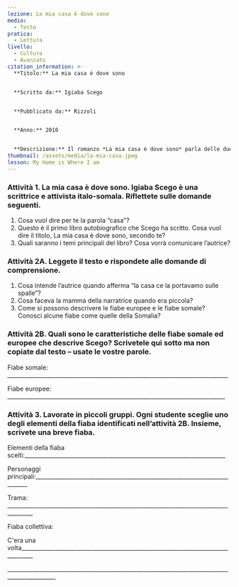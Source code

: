 ```yaml
---
lezione: La mia casa è dove sono
medio:
  - Testo
pratica:
  - Lettura
livello:
  - Cultura
  - Avanzato
citation_information: >-
  **Titolo:** La mia casa è dove sono


  **Scritto da:** Igiaba Scego


  **Pubblicato da:** Rizzoli


  **Anno:** 2010


  **Descrizione:** Il romanzo *La mia casa è dove sono* parla delle due culture e identità della narratrice. Questo breve tratto parla delle differenze culturali tra l'Italia e la Somalia.
thumbnail: /assets/media/la-mia-casa.jpeg
lesson: My Home is Where I am
---
```

### Attività 1. La mia casa è dove sono. Igiaba Scego è una scrittrice e attivista italo-somala. Riflettete sulle domande seguenti.

1. Cosa vuol dire per te la parola “casa”?
2. Questo è il primo libro autobiografico che Scego ha scritto. Cosa vuol dire il titolo, La mia casa è dove sono, secondo te?
3. Quali saranno i temi principali del libro? Cosa vorrà comunicare l’autrice?

### Attività 2A. Leggete il testo e rispondete alle domande di comprensione.

1. Cosa intende l’autrice quando afferma “la casa ce la portavamo sulle spalle”?
2. Cosa faceva la mamma della narratrice quando era piccola?
3. Come si possono descrivere le fiabe europee e le fiabe somale? Conosci alcune fiabe come quelle della Somalia?

### Attività 2B. Quali sono le caratteristiche delle fiabe somale ed europee che descrive Scego? Scrivetele qui sotto ma non copiate dal testo – usate le vostre parole.

Fiabe somale: \_\_\_\_\_\_\_\_\_\_\_\_\_\_\_\_\_\_\_\_\_\_\_\_\_\_\_\_\_\_\_\_\_\_\_\_\_\_\_\_\_\_\_\_\_\_\_\_\_\_\_\_\_\_\_\_\_\_\_\_\_\_\_\_\_\_\_\_\_\_\_\_\_\_\_\_\_\_

Fiabe europee: \_\_\_\_\_\_\_\_\_\_\_\_\_\_\_\_\_\_\_\_\_\_\_\_\_\_\_\_\_\_\_\_\_\_\_\_\_\_\_\_\_\_\_\_\_\_\_\_\_\_\_\_\_\_\_\_\_\_\_\_\_\_\_\_\_\_\_\_\_\_\_\_\_\_\_\__

### Attività 3. Lavorate in piccoli gruppi. Ogni studente sceglie uno degli elementi della fiaba identificati nell’attività 2B. Insieme, scrivete una breve fiaba.

Elementi della fiaba scelti:\_\_\_\_\_\_\_\_\_\_\_\_\_\_\_\_\_\_\_\_\_\_\_\_\_\_\_\_\_\_\_\_\_\_\_\_\_\_\_\_\_\_\_\_\_\_\_\_\_\_\_\_\_\_\_\_\_\_\_\_\_\_\_\_\_\_\_\_\_\__

Personaggi principali:\_\_\_\_\_\_\_\_\_\_\_\_\_\_\_\_\_\_\_\_\_\_\_\_\_\_\_\_\_\_\_\_\_\_\_\_\_\_\_\_\_\_\_\_\_\_\_\_\_\_\_\_\_\_\_\_\_\_\_\_\_\_\_\_\_\_\_\_\_\_\_\_\_\__

Trama: \_\_\_\_\_\_\_\_\_\_\_\_\_\_\_\_\_\_\_\_\_\_\_\_\_\_\_\_\_\_\_\_\_\_\_\_\_\_\_\_\_\_\_\_\_\_\_\_\_\_\_\_\_\_\_\_\_\_\_\_\_\_\_\_\_\_\_\_\_\_\_\_\_\_\_\_\_\_\_\_\_\_\_\_\_\__

Fiaba collettiva:

C'era una volta\_\_\_\_\_\_\_\_\_\_\_\_\_\_\_\_\_\_\_\_\_\_\_\_\_\_\_\_\_\_\_\_\_\_\_\_\_\_\_\_\_\_\_\_\_\_\_\_\_\_\_\_\_\_\_\_\_\_\_\_\_\_\_\_\_\_\_\_\_\_\_\_\_\_\_\_\_\_\_\_\_\_

\_\_\_\_\_\_\_\_\_\_\_\_\_\_\_\_\_\_\_\_\_\_\_\_\_\_\_\_\_\_\_\_\_\_\_\_\_\_\_\_\_\_\_\_\_\_\_\_\_\_\_\_\_\_\_\_\_\_\_\_\_\_\_\_\_\_\_\_\_\_\_\_\_\_\_\_\_\_\_\_\_\_\_\_\_\_\_\_\_\_\_\_\_\__